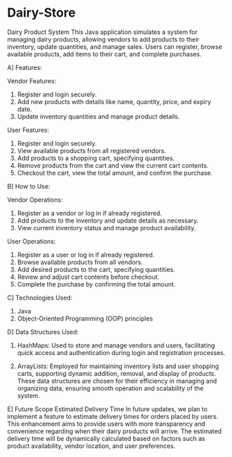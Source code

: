 # Dairy-Store


Dairy Product System
This Java application simulates a system for managing dairy products, allowing vendors to add products to their inventory, update quantities, and manage sales. Users can register, browse available products, add items to their cart, and complete purchases.

A] Features:


Vendor Features:
1. Register and login securely.
2. Add new products with details like name, quantity, price, and expiry date.
3. Update inventory quantities and manage product details.


User Features:
1. Register and login securely.
2. View available products from all registered vendors.
3. Add products to a shopping cart, specifying quantities.
4. Remove products from the cart and view the current cart contents.
5. Checkout the cart, view the total amount, and confirm the purchase.


B] How to Use:

Vendor Operations:
1. Register as a vendor or log in if already registered.
2. Add products to the inventory and update details as necessary.
3. View current inventory status and manage product availability.

User Operations:
1. Register as a user or log in if already registered.
2. Browse available products from all vendors.
3. Add desired products to the cart, specifying quantities.
4. Review and adjust cart contents before checkout.
5. Complete the purchase by confirming the total amount.

C] Technologies Used:

1. Java
2. Object-Oriented Programming (OOP) principles

   
D] Data Structures Used:

1. HashMaps: Used to store and manage vendors and users, facilitating quick access and authentication during login and registration processes.
   
2. ArrayLists: Employed for maintaining inventory lists and user shopping carts, supporting dynamic addition, removal, and display of products.
These data structures are chosen for their efficiency in managing and organizing data, ensuring smooth operation and scalability of the system.


E] Future Scope
Estimated Delivery Time
In future updates, we plan to implement a feature to estimate delivery times for orders placed by users. This enhancement aims to provide users with more transparency and convenience regarding when their dairy products will arrive. The estimated delivery time will be dynamically calculated based on factors such as product availability, vendor location, and user preferences.
